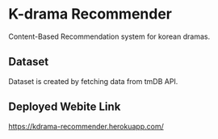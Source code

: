 # K-drama Recommender
Content-Based Recommendation system for korean dramas.

## Dataset
Dataset is created by fetching data from tmDB API.

## Deployed Webite Link
https://kdrama-recommender.herokuapp.com/

